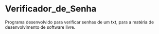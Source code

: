 # Verificador_de_Senha
 Programa desenvolvido para verificar senhas de um txt, para a matéria de desenvolvimento de software livre.
